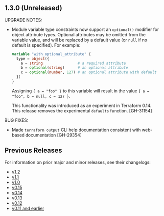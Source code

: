 ## 1.3.0 (Unreleased)

UPGRADE NOTES:

* Module variable type constraints now support an `optional()` modifier for object attribute types. Optional attributes may be omitted from the variable value, and will be replaced by a default value (or `null` if no default is specified). For example:

    ```terraform
    variable "with_optional_attribute" {
      type = object({
        a = string                # a required attribute
        b = optional(string)      # an optional attribute
        c = optional(number, 127) # an optional attribute with default value
      })
    }
    ```

   Assigning `{ a = "foo" }` to this variable will result in the value `{ a = "foo", b = null, c = 127 }`.

    This functionality was introduced as an experiment in Terraform 0.14. This release removes the experimental `defaults` function. [GH-31154]

BUG FIXES:

* Made `terraform output` CLI help documentation consistent with web-based documentation [GH-29354]

## Previous Releases

For information on prior major and minor releases, see their changelogs:

* [v1.2](https://github.com/hashicorp/terraform/blob/v1.2/CHANGELOG.md)
* [v1.1](https://github.com/hashicorp/terraform/blob/v1.1/CHANGELOG.md)
* [v1.0](https://github.com/hashicorp/terraform/blob/v1.0/CHANGELOG.md)
* [v0.15](https://github.com/hashicorp/terraform/blob/v0.15/CHANGELOG.md)
* [v0.14](https://github.com/hashicorp/terraform/blob/v0.14/CHANGELOG.md)
* [v0.13](https://github.com/hashicorp/terraform/blob/v0.13/CHANGELOG.md)
* [v0.12](https://github.com/hashicorp/terraform/blob/v0.12/CHANGELOG.md)
* [v0.11 and earlier](https://github.com/hashicorp/terraform/blob/v0.11/CHANGELOG.md)
